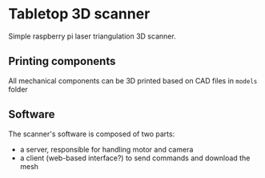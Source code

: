 # Tabletop 3D scanner
Simple raspberry pi laser triangulation 3D scanner.

## Printing components
All mechanical components can be 3D printed based on CAD files in `models` folder

## Software
The scanner's software is composed of two parts:
- a server, responsible for handling motor and camera
- a client (web-based interface?) to send commands and download the mesh 